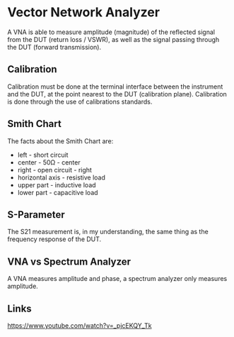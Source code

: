 # Vector Network Analyzer

A VNA is able to measure amplitude (magnitude) of the reflected signal from the DUT (return loss / VSWR),
as well as the signal passing through the DUT (forward transmission).


## Calibration

Calibration must be done at the terminal interface between the instrument and the DUT,
at the point nearest to the DUT (calibration plane).
Calibration is done through the use of calibrations standards.


## Smith Chart

The facts about the Smith Chart are:

- left - short circuit
- center - 50Ω - center
- right - open circuit - right
- horizontal axis - resistive load
- upper part - inductive load
- lower part - capacitive load


## S-Parameter

The S21 measurement is, in my understanding, the same thing as the frequency response of the DUT.


## VNA vs Spectrum Analyzer

A VNA measures amplitude and phase, a spectrum analyzer only measures amplitude.


## Links

https://www.youtube.com/watch?v=_pjcEKQY_Tk
